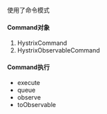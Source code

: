 
使用了命令模式

#### Command对象
1) HystrixCommand
2) HystrixObservableCommand

#### Command执行
- execute
- queue
- observe
- toObservable




